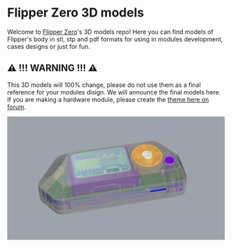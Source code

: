 # Flipper Zero 3D models

Welcome to [Flipper Zero](https://flipperzero.one/zero)'s 3D models repo! Here you can find models of Flipper's body in stl, stp and pdf formats for using in modules development, cases designs or just for fun. 

## ⚠️ !!! WARNING !!! ⚠️

This 3D models will 100% change, please do not use them as a final reference for your modules disign. We will announce the final models here. If you are making a hardware module, please create the [theme here on forum](https://forum.flipperzero.one/c/3d-party-modules/15). 

![](/img/models-readme-header.png)

